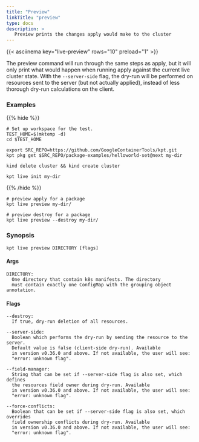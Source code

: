 ```yaml
---
title: "Preview"
linkTitle: "preview"
type: docs
description: >
   Preview prints the changes apply would make to the cluster
---
```

<!--mdtogo:Short
    Preview prints the changes apply would make to the cluster
-->

{{< asciinema key="live-preview" rows="10" preload="1" >}}

The preview command will run through the same steps as apply, but
it will only print what would happen when running apply against the current
live cluster state. With the `--server-side` flag, the dry-run will
be performed on resources sent to the server (but not actually applied),
instead of less thorough dry-run calculations on the client.

### Examples

{{% hide %}}

<!-- @makeWorkplace @verifyExamples-->
```
# Set up workspace for the test.
TEST_HOME=$(mktemp -d)
cd $TEST_HOME
```

<!-- @fetchPackage @verifyExamples-->
```shell
export SRC_REPO=https://github.com/GoogleContainerTools/kpt.git
kpt pkg get $SRC_REPO/package-examples/helloworld-set@next my-dir
```

<!-- @createKindCluster @verifyExamples-->
```
kind delete cluster && kind create cluster
```

<!-- @initCluster @verifyExamples-->
```
kpt live init my-dir
```

{{% /hide %}}

<!--mdtogo:Examples-->
<!-- @livePreview @verifyExamples-->
```shell
# preview apply for a package
kpt live preview my-dir/
```

<!-- @livePreview @verifyExamples-->
```shell
# preview destroy for a package
kpt live preview --destroy my-dir/
```
<!--mdtogo-->

### Synopsis
<!--mdtogo:Long-->
```
kpt live preview DIRECTORY [flags]
```

#### Args

```
DIRECTORY:
  One directory that contain k8s manifests. The directory
  must contain exactly one ConfigMap with the grouping object annotation.
```

#### Flags

```
--destroy:
  If true, dry-run deletion of all resources.

--server-side:
  Boolean which performs the dry-run by sending the resource to the server.
  Default value is false (client-side dry-run). Available
  in version v0.36.0 and above. If not available, the user will see:
  "error: unknown flag".

--field-manager:
  String that can be set if --server-side flag is also set, which defines
  the resources field owner during dry-run. Available
  in version v0.36.0 and above. If not available, the user will see:
  "error: unknown flag".

--force-conflicts:
  Boolean that can be set if --server-side flag is also set, which overrides
  field ownership conflicts during dry-run. Available
  in version v0.36.0 and above. If not available, the user will see:
  "error: unknown flag".
```
<!--mdtogo-->
